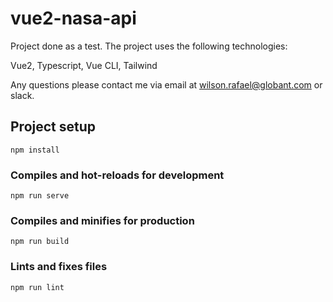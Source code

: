 # vue2-nasa-api

Project done as a test. The project uses the following technologies:

Vue2,
Typescript,
Vue CLI,
Tailwind

Any questions please contact me via email at wilson.rafael@globant.com or slack.

## Project setup
```
npm install
```

### Compiles and hot-reloads for development
```
npm run serve
```

### Compiles and minifies for production
```
npm run build
```

### Lints and fixes files
```
npm run lint
```
